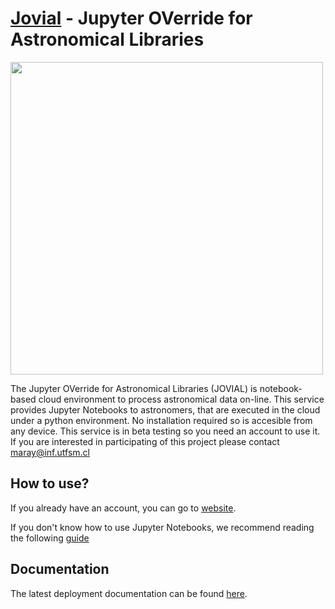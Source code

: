# [Jovial](https://jovial.chivo.cl) - Jupyter OVerride for Astronomical Libraries

<img src="https://www.chivo.cl/media/service-images/jovial.jpg" width="500">


The Jupyter OVerride for Astronomical Libraries (JOVIAL) is notebook-based cloud environment to process astronomical data on-line. This service provides Jupyter Notebooks to astronomers, that are executed in the cloud under a python environment. No installation required so is accesible from any device. This service is in beta testing so you need an account to use it. If you are interested in participating of this project please contact maray@inf.utfsm.cl

## How to use?

If you already have an account, you can go to [website](https://jovial.chivo.cl).

If you don't know how to use Jupyter Notebooks, we recommend reading the following [guide](https://jupyter-notebook.readthedocs.io/en/stable/examples/Notebook/Notebook%20Basics.html)

## Documentation

The latest deployment documentation can be found [here](https://github.com/ChileanVirtualObservatory/jovial.chivo.cl/wiki).

